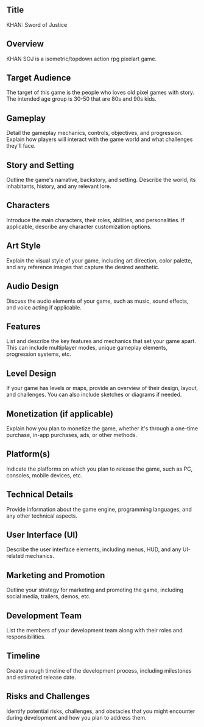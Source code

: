 ## Title
KHAN: Sword of Justice

## Overview
KHAN SOJ is a isometric/topdown action rpg pixelart game. 

## Target Audience
The target of this game is the people who loves old pixel games with story. The intended age group is 30-50 that are 80s and 90s kids.

## Gameplay
Detail the gameplay mechanics, controls, objectives, and progression. Explain how players will interact with the game world and what challenges they'll face.

## Story and Setting
Outline the game's narrative, backstory, and setting. Describe the world, its inhabitants, history, and any relevant lore.

## Characters
Introduce the main characters, their roles, abilities, and personalities. If applicable, describe any character customization options.

## Art Style
Explain the visual style of your game, including art direction, color palette, and any reference images that capture the desired aesthetic.

## Audio Design
Discuss the audio elements of your game, such as music, sound effects, and voice acting if applicable.

## Features
List and describe the key features and mechanics that set your game apart. This can include multiplayer modes, unique gameplay elements, progression systems, etc.

## Level Design
If your game has levels or maps, provide an overview of their design, layout, and challenges. You can also include sketches or diagrams if needed.

## Monetization (if applicable)
Explain how you plan to monetize the game, whether it's through a one-time purchase, in-app purchases, ads, or other methods.

## Platform(s)
Indicate the platforms on which you plan to release the game, such as PC, consoles, mobile devices, etc.

## Technical Details
Provide information about the game engine, programming languages, and any other technical aspects.

## User Interface (UI)
Describe the user interface elements, including menus, HUD, and any UI-related mechanics.

## Marketing and Promotion
Outline your strategy for marketing and promoting the game, including social media, trailers, demos, etc.

## Development Team
List the members of your development team along with their roles and responsibilities.

## Timeline
Create a rough timeline of the development process, including milestones and estimated release date.

## Risks and Challenges
Identify potential risks, challenges, and obstacles that you might encounter during development and how you plan to address them.
